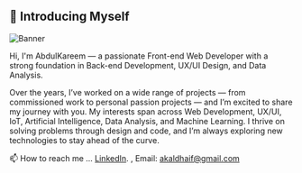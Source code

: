 ## 👋 Introducing Myself
![Banner](https://github.com/user-attachments/assets/14af3ba8-96ef-4c67-bfc8-1a91404db8ff)

Hi, I'm AbdulKareem — a passionate Front-end Web Developer with a strong foundation in Back-end Development, UX/UI Design, and Data Analysis.

Over the years, I’ve worked on a wide range of projects — from commissioned work to personal passion projects — and I’m excited to share my journey with you. My interests span across Web Development, UX/UI, IoT, Artificial Intelligence, Data Analysis, and Machine Learning. I thrive on solving problems through design and code, and I’m always exploring new technologies to stay ahead of the curve.

📫 How to reach me ... [LinkedIn](www.linkedin.com/in/abdul-kareem-aldhaif-22b08b150). , Email: akaldhaif@gmail.com

<!---
Kareem-29/Kareem-29 is a ✨ special ✨ repository because its `README.md` (this file) appears on your GitHub profile.
You can click the Preview link to take a look at your changes.
--->
